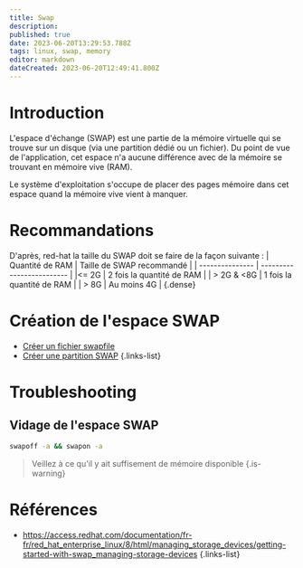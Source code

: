 ```yaml
---
title: Swap
description: 
published: true
date: 2023-06-20T13:29:53.788Z
tags: linux, swap, memory
editor: markdown
dateCreated: 2023-06-20T12:49:41.800Z
---
```


# Introduction
L'espace d'échange (SWAP) est une partie de la mémoire virtuelle qui se trouve sur un disque (via une partition dédié ou un fichier). Du point de vue de l'application, cet espace n'a aucune différence avec de la mémoire se trouvant en mémoire vive (RAM).

Le système d'exploitation s'occupe de placer des pages mémoire dans cet espace quand la mémoire vive vient à manquer.

# Recommandations
D'après, red-hat la taille du SWAP doit se faire de la façon suivante :
| Quantité de RAM	| Taille de SWAP recommandé |
| --------------- | ------------------------- |
|<= 2G            | 2 fois la quantité de RAM |
| > 2G & <8G      |	1 fois la quantité de RAM |
| > 8G            |	Au moins 4G               |
{.dense}

# Création de l'espace SWAP
- [Créer un fichier swapfile](/swap/swapfile)
- [Créer une partition SWAP](/swap/swap-part)
{.links-list}

# Troubleshooting
## Vidage de l'espace SWAP
```bash
swapoff -a && swapon -a
```
> Veillez à ce qu'il y ait suffisement de mémoire disponible
{.is-warning}

# Références
- https://access.redhat.com/documentation/fr-fr/red_hat_enterprise_linux/8/html/managing_storage_devices/getting-started-with-swap_managing-storage-devices
{.links-list}
